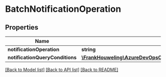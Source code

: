 # BatchNotificationOperation

## Properties
Name | Type | Description | Notes
------------ | ------------- | ------------- | -------------
**notificationOperation** | **string** |  | [optional] 
**notificationQueryConditions** | [**\FrankHouweling\AzureDevOpsClient\Notification\Model\NotificationQueryCondition[]**](NotificationQueryCondition.md) |  | [optional] 

[[Back to Model list]](../README.md#documentation-for-models) [[Back to API list]](../README.md#documentation-for-api-endpoints) [[Back to README]](../README.md)


